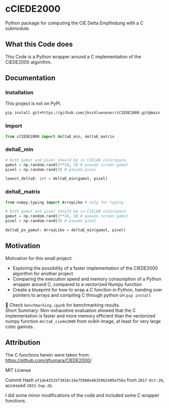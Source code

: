 # cCIEDE2000

Python package for computing the CIE Delta Empfindung with a C submodule.

## What this Code does

This Code is a Python wrapper around a C implementation of the CIEDE2000 algorithm.

## Documentation

### Installation

This project is not on PyPI.  

```bash
pip install git+https://github.com/jkschluesener/cCIEDE2000.git@main
```

### Import

```python
from cCIEDE2000 import deltaE_min, deltaE_matrix
```

### deltaE_min

```python
# both gamut and pixel should be in CIELAB colorspace.
gamut = np.random.rand(2**24, 3) # pseudo screen gamut
pixel = np.random.rand(3) # pseudo pixel

lowest_deltaE: int = deltaE_min(gamut, pixel)
```

### deltaE_matrix

```python
from numpy.typing import ArrayLike # only for typing

# both gamut and pixel should be in CIELAB colorspace.
gamut = np.random.rand(2**24, 3) # pseudo screen gamut
pixel = np.random.rand(3) # pseudo pixel

deltaE_px_gamut: ArrayLike = deltaE_min(gamut, pixel)
```

## Motivation

Motivation for this small project:

- Exploring the possibility of a faster implementation of the CIEDE2000 algorithm for another project
- Comparing the execution speed and memory consumption of a Python wrapper around C, compared to a vectorized Numpy function
- Create a blueprint for how to wrap a C function in Python, handing over pointers to arrays and compiling C through python on `pip install`

:thinking: Check `benchmarking.ipynb` for benchmarking results.  
Short Summary: Non-exhaustive evaluation showed that the C implementation is faster and more memory efficient than the vectorized numpy function `deltaE_ciede2000` from scikit-image, at least for very large color gamuts.

## Attribution

The C functions herein were taken from:
<https://github.com/gfiumara/CIEDE2000/>

MIT License

Commit Hash `af1de42515f3916c16e75980a4635962489af56a` from `2017-Oct-26`, accessed `2023-Sep-26`.

I did some minor modifications of the code and included some C wrapper functions.
